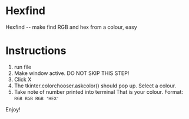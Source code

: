 # Hexfind
Hexfind -- make find RGB and hex from a colour, easy


# Instructions

1. run file
2. Make window active. DO NOT SKIP THIS STEP!
3. Click X
4. The tkinter.colorchooser.askcolor() should pop up. Select a colour.
5. Take note of number printed into terminal
That is your colour. Format:
`RGB RGB RGB 'HEX'`

Enjoy!

